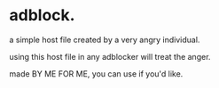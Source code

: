 # adblock.


a simple host file created by a very angry individual.


using this host file in any adblocker will treat the anger.

made BY ME FOR ME, you can use if you'd like.
